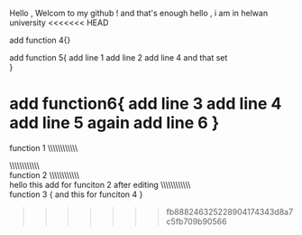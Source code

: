 Hello , Welcom to my github ! and that's enough 
hello  , i am in helwan university 
<<<<<<< HEAD

add function 4{}


add function 5{
add line 1
add line 2 
 add line 4
 and that set     
}


add function6{
add line 3
add line 4
add line 5
again
add line 6
}
=======
function 1 
\\\\\\\\\\\\\\\\\\\\\\\\



\\\\\\\\\\\\\\\\\\\\\\\\\
function 2
\\\\\\\\\\\\\\\\\\\\\\\\\
hello this add for funciton 2 after editing 
\\\\\\\\\\\\\\\\\\\\\\\\\
function  3 {
and this for funciton 4 
}
>>>>>>> fb888246325228904174343d8a7c5fb709b90566
